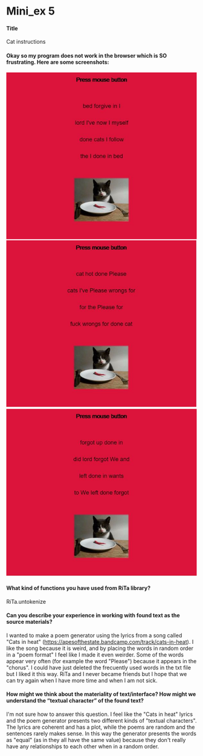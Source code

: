 # Mini_ex 5

#### Title 
Cat instructions 

#### Okay so my program does not work in the browser which is SO frustrating. Here are some screenshots:
![ScreenShot](https://raw.githubusercontent.com/a9neh/Anines-mini_ex/gh-pages/miniex5/screenshots/catinstructions1.JPG)
![ScreenShot](https://raw.githubusercontent.com/a9neh/Anines-mini_ex/gh-pages/miniex5/screenshots/catinstructions2.JPG)
![ScreenShot](https://raw.githubusercontent.com/a9neh/Anines-mini_ex/gh-pages/miniex5/screenshots/catinstructions3.JPG)

#### What kind of functions you have used from RiTa library?
RiTa.untokenize

#### Can you describe your experience in working with found text as the source materials?
I wanted to make a poem generator using the lyrics from a song called "Cats in heat" (https://apesofthestate.bandcamp.com/track/cats-in-heat). I like the song because it is weird, and by placing the words in random order in a "poem format" I feel like I made it even weirder. Some of the words appear very often (for example the word "Please") because it appears in the "chorus". I could have just deleted the frecuently used words in the txt file but I liked it this way. RiTa and I never became friends but I hope that we can try again when I have more time and when I am not sick.

#### How might we think about the materiality of text/interface? How might we understand the “textual character” of the found text?
I'm not sure how to answer this question. I feel like the "Cats in heat" lyrics and the poem generator presents two different kinds of "textual characters". The lyrics are coherent and has a plot, while the poems are random and the sentences rarely makes sense. In this way the generator presents the words as "equal" (as in they all have the same value) because they don't really have any relationships to each other when in a random order.
